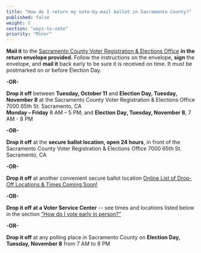 ```yaml
---
title: "How do I return my vote-by-mail ballot in Sacramento County?"
published: false
weight: 5
section: "ways-to-vote"
priority: "Minor"
---
```


**Mail it** to the [Sacramento County Voter Registration & Elections Office](#section-election-office-contact) **in the return envelope provided.** Follow the instructions on the envelope, **sign** the envelope, and **mail it** back early to be sure it is received on time. It must be postmarked on or before Election Day.  

**-OR-**  

**Drop it off** between **Tuesday, October 11** and **Election Day, Tuesday, November 8** at the Sacramento County Voter Registration & Elections Office 7000 65th St. Sacramento, CA  
**Monday – Friday** 8 AM – 5 PM; and
**Election Day, Tuesday, November 8**, 7 AM - 8 PM  

**-OR-**  

**Drop it off** at the **secure ballot location, open 24 hours**, in front of the Sacramento County Voter Registration & Elections Office 7000 65th St. Sacramento, CA  

**-OR-**  

**Drop it off** at another convenient secure ballot location [Online List of Drop-Off Locations & Times Coming Soon!](http://www.elections.saccounty.net/Documents/VBM%20Drop%20Off%20Sites%20Filler%20Page_ENG.pdf)  

**-OR-**  

**Drop it off at a Voter Service Center** -- see times and locations listed below in the section [“How do I vote early in person?”](#menu-item-how-do-i-vote-early-in-person-in-sacramento-county)  

**-OR-**  

**Drop it off** at any polling place in Sacramento County on **Election Day, Tuesday, November 8** from 7 AM to 8 PM  
